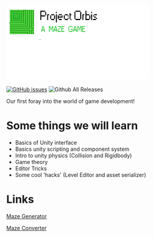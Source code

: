 ![Orbis](orbis.png)


[![GitHub issues](https://img.shields.io/github/issues/TheLetsCodeProject/ProjectOrbis_2.svg)](https://github.com/TheLetsCodeProject/ProjectOrbis_2/issues) 
![Github All Releases](https://img.shields.io/github/downloads/TheLetsCodeProject/ProjectOrbis_2/total.svg)


Our first foray into the world of game development!

# Some things we will learn
- Basics of Unity interface
- Basics unity scripting and component system
- Intro to unity physics (Collision and Rigidbody)
- Game theory
- Editor Tricks
- Some cool 'hacks' (Level Editor and asset serializer) 

# Links
[Maze Generator](http://hereandabove.com/maze/mazeorig.form.html)

[Maze Converter](https://www.browserling.com/tools/gif-to-png)
